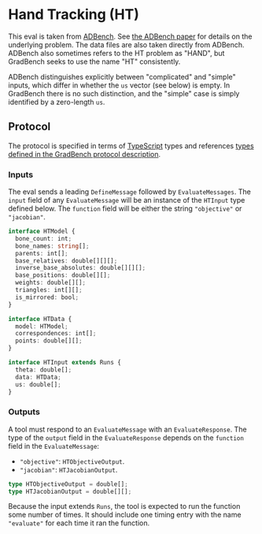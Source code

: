 # Hand Tracking (HT)

This eval is taken from [ADBench][]. See [the ADBench paper][paper] for details on the underlying problem. The data files are also taken directly from ADBench. ADBench also sometimes refers to the HT problem as "HAND", but GradBench seeks to use the name "HT" consistently.

ADBench distinguishes explicitly between "complicated" and "simple" inputs, which differ in whether the `us` vector (see below) is empty. In GradBench there is no such distinction, and the "simple" case is simply identified by a zero-length `us`.

## Protocol

The protocol is specified in terms of [TypeScript][] types and references [types defined in the GradBench protocol description][protocol].

### Inputs

The eval sends a leading `DefineMessage` followed by `EvaluateMessages`. The `input` field of any `EvaluateMessage` will be an instance of the `HTInput` type defined below. The `function` field will be either the string `"objective"` or `"jacobian"`.

```typescript
interface HTModel {
  bone_count: int;
  bone_names: string[];
  parents: int[];
  base_relatives: double[][][];
  inverse_base_absolutes: double[][][];
  base_positions: double[][];
  weights: double[][];
  triangles: int[][];
  is_mirrored: bool;
}

interface HTData {
  model: HTModel;
  correspondences: int[];
  points: double[][];
}

interface HTInput extends Runs {
  theta: double[];
  data: HTData;
  us: double[];
}
```

### Outputs

A tool must respond to an `EvaluateMessage` with an `EvaluateResponse`. The type of the `output` field in the `EvaluateResponse` depends on the `function` field in the `EvaluateMessage`:

- `"objective"`: `HTObjectiveOutput`.
- `"jacobian"`: `HTJacobianOutput`.

```typescript
type HTObjectiveOutput = double[];
type HTJacobianOutput = double[][];
```

Because the input extends `Runs`, the tool is expected to run the function some number of times. It should include one timing entry with the name `"evaluate"` for each time it ran the function.

[adbench]: https://github.com/microsoft/ADBench
[paper]: https://arxiv.org/abs/1807.10129
[protocol]: https://github.com/gradbench/gradbench?tab=readme-ov-file#types
[typescript]: https://www.typescriptlang.org/
